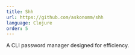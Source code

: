 ```yaml
---
title: Shh
url: https://github.com/askonomm/shh
language: Clojure
order: 5
---
```


A CLI password manager designed for efficiency.